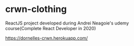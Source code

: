 # crwn-clothing
ReactJS project developed during Andrei Neagoie's udemy course(Complete React Developer in 2020)

https://dornelles-crwn.herokuapp.com/
